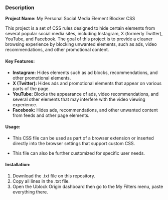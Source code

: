 ### Description

**Project Name:** My Personal Social Media Element Blocker CSS

This project is a set of CSS rules designed to hide certain elements from several popular social media sites, including Instagram, X (formerly Twitter), YouTube, and Facebook. The goal of this project is to provide a cleaner browsing experience by blocking unwanted elements, such as ads, video recommendations, and other promotional content.

#### Key Features:
- **Instagram:** Hides elements such as ad blocks, recommendations, and other promotional elements.
- **X (Twitter):** Hides ads and promotional elements that appear on various parts of the page.
- **YouTube:** Blocks the appearance of ads, video recommendations, and several other elements that may interfere with the video viewing experience.
- **Facebook:** Hides ads, recommendations, and other unwanted content from feeds and other page elements.

#### Usage:
- This CSS file can be used as part of a browser extension or inserted directly into the browser settings that support custom CSS.

- This file can also be further customized for specific user needs.

#### Installation:
1. Download the .txt file on this repository.
2. Copy all lines in the .txt file.
3. Open the Ublock Origin dashboard then go to the My Filters menu, paste everything there.
